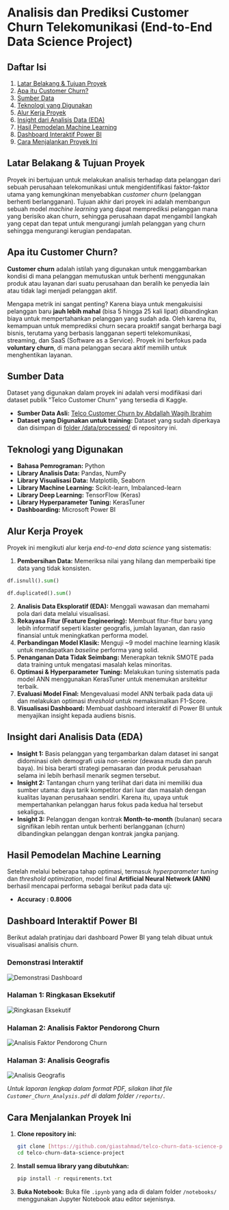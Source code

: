 # Analisis dan Prediksi Customer Churn Telekomunikasi (End-to-End Data Science Project)

## Daftar Isi

1.  [Latar Belakang & Tujuan Proyek](#latar-belakang--tujuan-proyek)
2.  [Apa itu Customer Churn?](#apa-itu-customer-churn)
3.  [Sumber Data](#sumber-data)
4.  [Teknologi yang Digunakan](#teknologi-yang-digunakan)
5.  [Alur Kerja Proyek](#alur-kerja-proyek)
6.  [Insight dari Analisis Data (EDA)](#insight-dari-analisis-data-eda)
7.  [Hasil Pemodelan Machine Learning](#hasil-pemodelan-machine-learning)
8.  [Dashboard Interaktif Power BI](#dashboard-interaktif-power-bi)
9.  [Cara Menjalankan Proyek Ini](#cara-menjalankan-proyek-ini)

## Latar Belakang & Tujuan Proyek

Proyek ini bertujuan untuk melakukan analisis terhadap data pelanggan dari sebuah perusahaan telekomunikasi untuk mengidentifikasi faktor-faktor utama yang kemungkinan menyebabkan *customer churn* (pelanggan berhenti berlangganan). Tujuan akhir dari proyek ini adalah membangun sebuah model *machine learning* yang dapat memprediksi pelanggan mana yang berisiko akan churn, sehingga perusahaan dapat mengambil langkah yang cepat dan tepat untuk mengurangi jumlah pelanggan yang churn sehingga mengurangi kerugian pendapatan.

## Apa itu Customer Churn?

**Customer churn** adalah istilah yang digunakan untuk menggambarkan kondisi di mana pelanggan memutuskan untuk berhenti menggunakan produk atau layanan dari suatu perusahaan dan beralih ke penyedia lain atau tidak lagi menjadi pelanggan aktif.

Mengapa metrik ini sangat penting? Karena biaya untuk mengakuisisi pelanggan baru **jauh lebih mahal** (bisa 5 hingga 25 kali lipat) dibandingkan biaya untuk mempertahankan pelanggan yang sudah ada. Oleh karena itu, kemampuan untuk memprediksi churn secara proaktif sangat berharga bagi bisnis, terutama yang berbasis langganan seperti telekomunikasi, streaming, dan SaaS (Software as a Service). Proyek ini berfokus pada **voluntary churn**, di mana pelanggan secara aktif memilih untuk menghentikan layanan.

## Sumber Data

Dataset yang digunakan dalam proyek ini adalah versi modifikasi dari dataset publik "Telco Customer Churn" yang tersedia di Kaggle.

* **Sumber Data Asli:** [Telco Customer Churn by Abdallah Wagih Ibrahim](https://www.kaggle.com/datasets/abdallahwagih/telco-customer-churn)
* **Dataset yang Digunakan untuk training:** Dataset yang sudah diperkaya dan disimpan di [folder /data/processed/](./Data/processed/) di repository ini.

## Teknologi yang Digunakan

* **Bahasa Pemrograman:** Python
* **Library Analisis Data:** Pandas, NumPy
* **Library Visualisasi Data:** Matplotlib, Seaborn
* **Library Machine Learning:** Scikit-learn, Imbalanced-learn
* **Library Deep Learning:** TensorFlow (Keras)
* **Library Hyperparameter Tuning:** KerasTuner
* **Dashboarding:** Microsoft Power BI

## Alur Kerja Proyek

Proyek ini mengikuti alur kerja *end-to-end data science* yang sistematis:
1.  **Pembersihan Data:** Memeriksa nilai yang hilang dan memperbaiki tipe data yang tidak konsisten.
```python
df.isnull().sum()

df.duplicated().sum()
```
2.  **Analisis Data Eksploratif (EDA):** Menggali wawasan dan memahami pola dari data melalui visualisasi.
3.  **Rekayasa Fitur (Feature Engineering):** Membuat fitur-fitur baru yang lebih informatif seperti klaster geografis, jumlah layanan, dan rasio finansial untuk meningkatkan performa model.
4.  **Perbandingan Model Klasik:** Menguji ~9 model machine learning klasik untuk mendapatkan *baseline* performa yang solid.
5.  **Penanganan Data Tidak Seimbang:** Menerapkan teknik SMOTE pada data training untuk mengatasi masalah kelas minoritas.
6.  **Optimasi & Hyperparameter Tuning:** Melakukan tuning sistematis pada model ANN menggunakan KerasTuner untuk menemukan arsitektur terbaik.
7.  **Evaluasi Model Final:** Mengevaluasi model ANN terbaik pada data uji dan melakukan optimasi *threshold* untuk memaksimalkan F1-Score.
8.  **Visualisasi Dashboard:** Membuat dashboard interaktif di Power BI untuk menyajikan insight kepada audiens bisnis.

## Insight dari Analisis Data (EDA)

* **Insight 1:** Basis pelanggan yang tergambarkan dalam dataset ini sangat didominasi oleh demografi usia non-senior (dewasa muda dan paruh baya). Ini bisa berarti strategi pemasaran dan produk perusahaan selama ini lebih berhasil menarik segmen tersebut.
* **Insight 2:** Tantangan churn yang terlihat dari data ini memiliki dua sumber utama: daya tarik kompetitor dari luar dan masalah dengan kualitas layanan perusahaan sendiri. Karena itu, upaya untuk mempertahankan pelanggan harus fokus pada kedua hal tersebut sekaligus.
* **Insight 3:** Pelanggan dengan kontrak **Month-to-month** (bulanan) secara signifikan lebih rentan untuk berhenti berlangganan (churn) dibandingkan pelanggan dengan kontrak jangka panjang.

## Hasil Pemodelan Machine Learning

Setelah melalui beberapa tahap optimasi, termasuk *hyperparameter tuning* dan *threshold optimization*, model final **Artificial Neural Network (ANN)** berhasil mencapai performa sebagai berikut pada data uji:
* **Accuracy : 0.8006**

## Dashboard Interaktif Power BI

Berikut adalah pratinjau dari dashboard Power BI yang telah dibuat untuk visualisasi analisis churn.

### Demonstrasi Interaktif
![Demonstrasi Dashboard](reports/figures/interactive-dashboard-preview-power-bi.gif)

### Halaman 1: Ringkasan Eksekutif
![Ringkasan Eksekutif](reports/figures/executive-summary-power-bi.png)

### Halaman 2: Analisis Faktor Pendorong Churn
![Analisis Faktor Pendorong Churn](reports/figures/churn-driving-factor-analysis-power-bi.png)

### Halaman 3: Analisis Geografis
![Analisis Geografis](reports/figures/geographic-analysis-of-churn-power-bi.png)

*Untuk laporan lengkap dalam format PDF, silakan lihat file `Customer_Churn_Analysis.pdf` di dalam folder `/reports/`.*

## Cara Menjalankan Proyek Ini

1.  **Clone repository ini:**
    ```bash
    git clone [https://github.com/giastahmad/telco-churn-data-science-project.git](https://github.com/giastahmad/telco-churn-data-science-project.git)
    cd telco-churn-data-science-project
    ```
2.  **Install semua library yang dibutuhkan:**
    ```bash
    pip install -r requirements.txt
    ```
3.  **Buka Notebook:**
    Buka file `.ipynb` yang ada di dalam folder `/notebooks/` menggunakan Jupyter Notebook atau editor sejenisnya.